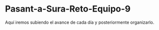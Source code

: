 # Pasant-a-Sura-Reto-Equipo-9
Aquí iremos subiendo el avance de cada día y posteriormente organizarlo.
